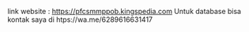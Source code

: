 link website : https://pfcsmmppob.kingspedia.com
Untuk database bisa kontak saya di htps://wa.me/6289616631417
